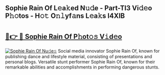 ## Sophie Rain Of L𝚎a𝚔ed N𝚞𝚍e - Part-Tl3 Vi𝚍𝚎o P𝚑𝚘tos - H𝚘𝚝 O𝚗𝚕yf𝚊ns L𝚎a𝚔s l4XlB

# <h2><a href="http://kf26el4.oniu.top/?m=Sophie+Rain+Of">🔗👉 🔴 Sophie Rain Of P𝚑ot𝚘𝚜 V𝚒d𝚎o</a></h2>

[![Sophie Rain Of Nu𝚍e𝚜](https://i.imgur.com/0qMVB7G.gif)](http://kf26el4.oniu.top/?m=Sophie+Rain+Of)
Social media innovator Sophie Rain Of, known for publishing dance and lifestyle material, consisting of presentations and personal blogs. Versatile stunt performer Sophie Rain Of, known for their remarkable abilities and accomplishments in performing dangerous stunts.  
